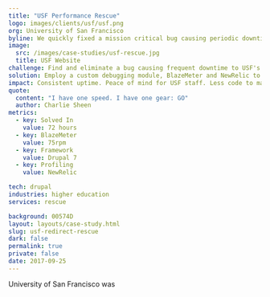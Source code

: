 ```yaml
---
title: "USF Performance Rescue"
logo: images/clients/usf/usf.png
org: University of San Francisco
byline: We quickly fixed a mission critical bug causing periodic downtime to <strong>University of San Francisco's</strong> main marketing site.
image:
  src: /images/case-studies/usf-rescue.jpg
  title: USF Website
challenge: Find and eliminate a bug causing frequent downtime to USF's primary marketing site.
solution: Employ a custom debugging module, BlazeMeter and NewRelic to locate and squash bug.
impact: Consistent uptime. Peace of mind for USF staff. Less code to manage going forward.
quote:
  content: "I have one speed. I have one gear: GO"
  author: Charlie Sheen
metrics:
  - key: Solved In
    value: 72 hours
  - key: BlazeMeter
    value: 75rpm
  - key: Framework
    value: Drupal 7
  - key: Profiling
    value: NewRelic

tech: drupal
industries: higher education
services: rescue

background: 00574D
layout: layouts/case-study.html
slug: usf-redirect-rescue
dark: false
permalink: true
private: false
date: 2017-09-25
---
```


University of San Francisco was
